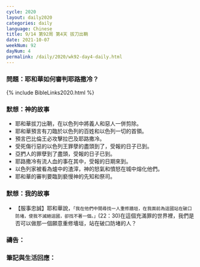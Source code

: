 ```yaml
---
cycle: 2020
layout: daily2020
categories: daily
language: Chinese
title: 9/14 第92周 第4天 拔刀出鞘
date: 2021-10-07
weekNum: 92
dayNum: 4
permalink: /daily/2020/wk92-day4-daily.html
---
```


### 問題：耶和華如何審判耶路撒冷？

{% include BibleLinks2020.html %}

### 默想：神的故事
+ 耶和華拔刀出鞘，在以色列中將義人和惡人一併剪除。
+ 耶和華預言有刀臨於以色列的百姓和以色列一切的首領。
+ 預言巴比倫王必攻擊拉巴及耶路撒冷。
+ 受死傷行惡的以色列王罪孽的盡頭到了，受報的日子已到。
+ 亞捫人的罪孽到了盡頭，受報的日子已到。
+ 耶路撒冷有流人血的事在其中，受報的日期來到。
+ 以色列家被看為爐中的渣滓，神的怒氣和憤怒在城中熔化他們。
+ 耶和華的審判要臨到褻慢神的先知和祭司。

### 默想：我的故事
+ 【服事忠誠】耶和華說，`「我在他們中間尋找一人重修牆垣，在我面前為這國站在破口防堵，使我不滅絕這國，卻找不著一個。」`(22：30)在這個充滿罪的世界裡，我們是否可以做那一個願意重修墻垣，站在破口防堵的人？

### 禱告：

### 筆記與生活回應：
